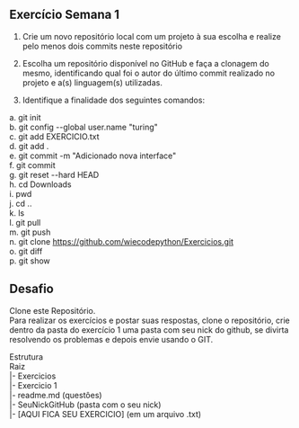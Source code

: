 <h2>Exercício Semana 1</h2>

1. Crie um novo repositório local com um projeto à sua escolha e realize pelo menos dois commits neste repositório

2. Escolha um repositório disponível no GitHub e faça a clonagem do mesmo, identificando qual foi o autor do último commit realizado no projeto e a(s) linguagem(s) utilizadas.

3. Identifique a finalidade dos seguintes comandos:

a. git init<br/>
b. git config --global user.name "turing"<br/>
c. git add EXERCICIO.txt<br/>
d. git add .<br/>
e. git commit -m "Adicionado nova interface"<br/>
f. git commit<br/>
g. git reset --hard HEAD<br/>
h. cd Downloads<br/>
i. pwd<br/>
j. cd ..<br/>
k. ls<br/>
l. git pull<br/>
m. git push<br/>
n. git clone https://github.com/wiecodepython/Exercicios.git<br/>
o. git diff<br/>
p. git show<br/>

<h2>Desafio</h2>

Clone este Repositório.<br/>
Para realizar os exercícios e postar suas respostas, clone o repositório, crie dentro da pasta do exercício 1 uma pasta com seu nick do github, se divirta resolvendo os problemas e depois envie usando o GIT.

Estrutura<br/>
Raiz<br/>
  |- Exercicios<br/>
    |- Exercicio 1<br/>
      |- readme.md (questôes)<br/>
        |- SeuNickGitHub (pasta com o seu nick)<br/>
          |- [AQUI FICA SEU EXERCICIO] (em um arquivo .txt)

